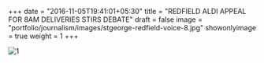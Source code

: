+++
date = "2016-11-05T19:41:01+05:30"
title = "REDFIELD ALDI APPEAL FOR 8AM DELIVERIES STIRS DEBATE"
draft = false
image = "portfolio/journalism/images/stgeorge-redfield-voice-8.jpg"
showonlyimage = true
weight = 1
+++

![1]

[1]: /portfolio/journalism/images/stgeorge-redfield-voice-8.jpg